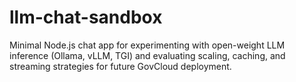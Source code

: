 # llm-chat-sandbox
Minimal Node.js chat app for experimenting with open-weight LLM inference (Ollama, vLLM, TGI) and evaluating scaling, caching, and streaming strategies for future GovCloud deployment.
